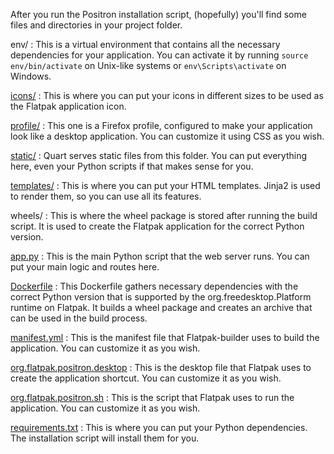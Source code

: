 After you run the Positron installation script, (hopefully) you'll find some files and directories in your project folder.

env/
: This is a virtual environment that contains all the necessary dependencies for your application. You can activate it by running `source env/bin/activate` on Unix-like systems or `env\Scripts\activate` on Windows.

[icons/](https://github.com/kaangiray26/positron/tree/main/src/icons)
: This is where you can put your icons in different sizes to be used as the Flatpak application icon.

[profile/](https://github.com/kaangiray26/positron/tree/main/src/profile)
: This one is a Firefox profile, configured to make your application look like a desktop application. You can customize it using CSS as you wish.

[static/](https://github.com/kaangiray26/positron/tree/main/src/static)
: Quart serves static files from this folder. You can put everything here, even your Python scripts if that makes sense for you.

[templates/](https://github.com/kaangiray26/positron/tree/main/src/templates)
: This is where you can put your HTML templates. Jinja2 is used to render them, so you can use all its features.

wheels/
: This is where the wheel package is stored after running the build script. It is used to create the Flatpak application for the correct Python version.

[app.py](https://github.com/kaangiray26/positron/blob/main/src/app.py)
: This is the main Python script that the web server runs. You can put your main logic and routes here.

[Dockerfile](https://github.com/kaangiray26/positron/blob/main/src/Dockerfile)
: This Dockerfile gathers necessary dependencies with the correct Python version that is supported by the org.freedesktop.Platform runtime on Flatpak. It builds a wheel package and creates an archive that can be used in the build process.

[manifest.yml](https://github.com/kaangiray26/positron/blob/main/src/manifest.yml)
: This is the manifest file that Flatpak-builder uses to build the application. You can customize it as you wish.

[org.flatpak.positron.desktop](https://github.com/kaangiray26/positron/blob/main/src/org.flatpak.positron.desktop)
: This is the desktop file that Flatpak uses to create the application shortcut. You can customize it as you wish.

[org.flatpak.positron.sh](https://github.com/kaangiray26/positron/blob/main/src/org.flatpak.positron.sh)
: This is the script that Flatpak uses to run the application. You can customize it as you wish.

[requirements.txt](https://github.com/kaangiray26/positron/blob/main/src/requirements.txt)
: This is where you can put your Python dependencies. The installation script will install them for you.